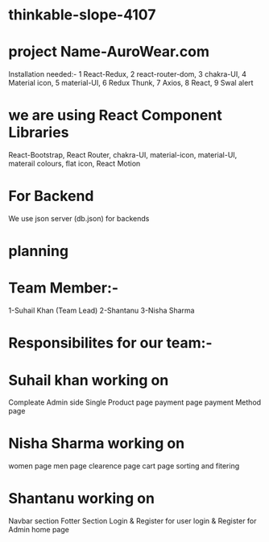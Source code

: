 # thinkable-slope-4107
# project Name-AuroWear.com
Installation needed:-
1 React-Redux,
2 react-router-dom,
3 chakra-UI,
4 Material icon,
5 material-UI,
6 Redux Thunk,
7 Axios,
8 React,
9 Swal alert


# we are using React Component Libraries

React-Bootstrap,
React Router,
chakra-UI,
material-icon,
material-UI,
materail colours,
flat icon,
React Motion


# For Backend 
We use json server (db.json) for backends





# planning
# Team Member:-
1-Suhail Khan (Team Lead)
2-Shantanu 
3-Nisha Sharma

# Responsibilites for our team:-
# Suhail khan working on

Compleate Admin side 
Single Product page
payment page
payment Method page
# Nisha Sharma working on
women page
men page 
clearence page
cart page
sorting and fitering 

# Shantanu working on
Navbar section
Fotter Section
Login & Register for user 
login & Register for Admin
home page


